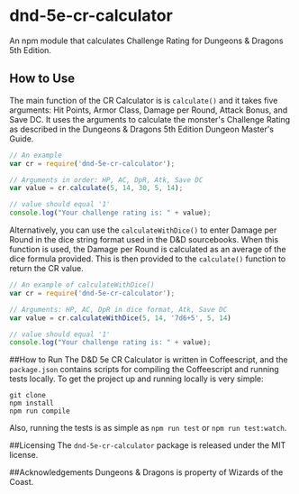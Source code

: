 # dnd-5e-cr-calculator
An npm module that calculates Challenge Rating for Dungeons &amp; Dragons 5th Edition.

## How to Use
The main function of the CR Calculator is is `calculate()` and it takes five arguments: Hit Points, Armor Class, Damage per Round, Attack Bonus, and Save DC. It uses the arguments to calculate the monster's Challenge Rating as described in the Dungeons &amp; Dragons 5th Edition Dungeon Master's Guide.

```javascript
// An example
var cr = require('dnd-5e-cr-calculator');

// Arguments in order: HP, AC, DpR, Atk, Save DC
var value = cr.calculate(5, 14, 30, 5, 14);

// value should equal '1'
console.log("Your challenge rating is: " + value);
```

Alternatively, you can use the `calculateWithDice()` to enter Damage per Round in the dice string format used in the D&amp;D sourcebooks. When this function is used, the Damage per Round is calculated as an average of the dice formula provided. This is then provided to the `calculate()` function to return the CR value.

```javascript
// An example of calculateWithDice()
var cr = require('dnd-5e-cr-calculator');

// Arguments: HP, AC, DpR in dice format, Atk, Save DC
var value = cr.calculateWithDice(5, 14, '7d6+5', 5, 14)

// value should equal '1'
console.log("Your challenge rating is: " + value);
```

##How to Run
The D&amp;D 5e CR Calculator is written in Coffeescript, and the `package.json` contains scripts for compiling the Coffeescript and running tests locally. To get the project up and running locally is very simple:

```
git clone
npm install
npm run compile
```

Also, running the tests is as simple as `npm run test` or `npm run test:watch`.

##Licensing
The `dnd-5e-cr-calculator` package is released under the MIT license.

##Acknowledgements
Dungeons &amp; Dragons is property of Wizards of the Coast.
